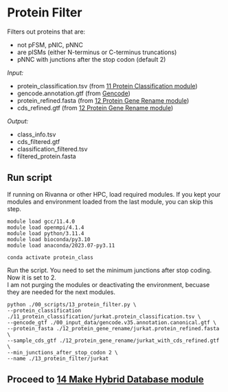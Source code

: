 # Protein Filter 
Filters out proteins that are:
- not pFSM, pNIC, pNNC
- are pISMs (either N-terminus or C-terminus truncations)
- pNNC with junctions after the stop codon (default 2) <br />

_Input:_ <br />
- protein_classification.tsv (from [11 Protein Classification module](https://github.com/efwatts/LRP_Troubleshooting/tree/main/11_protein_classification))
- gencode.annotation.gtf (from [Gencode](https://www.gencodegenes.org/))
- protein_refined.fasta (from [12 Protein Gene Rename module](https://github.com/efwatts/LRP_Troubleshooting/tree/main/12_protein_gene_rename))
- cds_refined.gtf (from [12 Protein Gene Rename module](https://github.com/efwatts/LRP_Troubleshooting/tree/main/12_protein_gene_rename))
  
_Output:_
- class_info.tsv
- cds_filtered.gtf
- classification_filtered.tsv
- filtered_protein.fasta

## Run script
If running on Rivanna or other HPC, load required modules. If you kept your modules and environment loaded from the last module, you can skip this step.
```
module load gcc/11.4.0  
module load openmpi/4.1.4
module load python/3.11.4
module load bioconda/py3.10
module load anaconda/2023.07-py3.11

conda activate protein_class
```
Run the script. You need to set the minimum junctions after stop coding. Now it is set to 2. <br />
I am not purging the modules or deactivating the environment, becuase they are needed for the next modules.
```
python ./00_scripts/13_protein_filter.py \
--protein_classification ./11_protein_classification/jurkat.protein_classification.tsv \
--gencode_gtf ./00_input_data/gencode.v35.annotation.canonical.gtf \
--protein_fasta ./12_protein_gene_rename/jurkat.protein_refined.fasta \
--sample_cds_gtf ./12_protein_gene_rename/jurkat_with_cds_refined.gtf \
--min_junctions_after_stop_codon 2 \
--name ./13_protein_filter/jurkat
```

## Proceed to [14 Make Hybrid Database module](https://github.com/efwatts/LRP_Troubleshooting/tree/main/14_make_hybrid_database)
